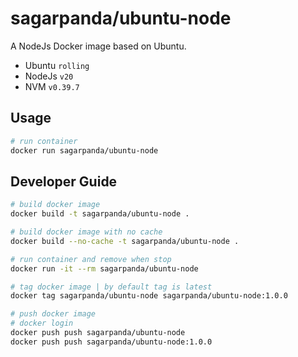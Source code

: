 # sagarpanda/ubuntu-node

A NodeJs Docker image based on Ubuntu.

- Ubuntu `rolling`
- NodeJs `v20`
- NVM `v0.39.7`

## Usage

```sh
# run container
docker run sagarpanda/ubuntu-node
```

## Developer Guide

```sh
# build docker image
docker build -t sagarpanda/ubuntu-node .

# build docker image with no cache
docker build --no-cache -t sagarpanda/ubuntu-node .

# run container and remove when stop
docker run -it --rm sagarpanda/ubuntu-node

# tag docker image | by default tag is latest
docker tag sagarpanda/ubuntu-node sagarpanda/ubuntu-node:1.0.0

# push docker image
# docker login
docker push push sagarpanda/ubuntu-node
docker push push sagarpanda/ubuntu-node:1.0.0
```
